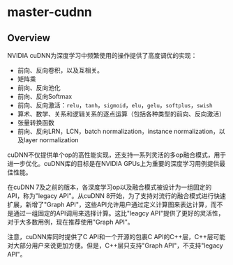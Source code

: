 # master-cudnn
## Overview

NVIDIA cuDNN为深度学习中频繁使用的操作提供了高度调优的实现：

* 前向、反向卷积，以及互相关。
* 矩阵乘
* 前向、反向池化
* 前向、反向Softmax
* 前向、反向激活：`relu`，`tanh`，`sigmoid`，`elu`，`gelu`，`softplus`，`swish`
* 算术、数学、关系和逻辑关系的逐点运算（包括各种类型的前向、反向激活）
* 张量转换函数
* 前向、反向LRN，LCN，batch normalization，instance normalization，以及layer normalization

cuDNN不仅提供单个op的高性能实现，还支持一系列灵活的多op融合模式，用于进一步优化。cuDNN库的目标是在NVIDIA GPUs上为重要的深度学习用例提供最佳性能。

在cuDNN 7及之前的版本，各深度学习op以及融合模式被设计为一组固定的API，称为"legacy API"。从cuDNN 8开始，为了支持对流行的融合模式进行快速扩展，新增了"Graph API"，这些API允许用户通过定义计算图来表达计算，而不是通过一组固定的API调用来选择计算。这比"leagcy API"提供了更好的灵活性，对于大多数用例，现在推荐使用"Graph API"。

注意，cuDNN库同时提供了C API和一个开源的包裹C API的C++层，C++层可能对大部分用户来说更加方便。但是，C++层只支持"Graph API"，不支持"legacy API"。

